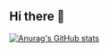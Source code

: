 ## Hi there 👋

[![Anurag's GitHub stats](https://github-readme-stats.vercel.app/api?username=purush0t&show_icons=true)](https://github.com/anuraghazra/github-readme-stats)


<!--## Github Stats  
<div align="center"><img src="https://github-readme-stats.vercel.app/api?username=purush0t&show_icons=true&count_private=true&hide_border=true" align="center" /></div>
<br />-->

<!--
**purush0t/purush0t** is a ✨ _special_ ✨ repository because its `README.md` (this file) appears on your GitHub profile.

Here are some ideas to get you started:

- 🔭 I’m currently working on ...
- 🌱 I’m currently learning ...
- 👯 I’m looking to collaborate on ...
- 🤔 I’m looking for help with ...
- 💬 Ask me about ...
- 📫 How to reach me: ...
- 😄 Pronouns: ...
- ⚡ Fun fact: ...
-->
